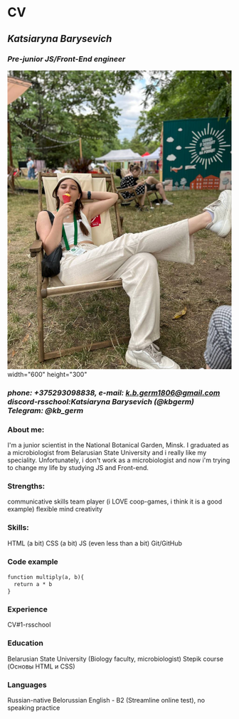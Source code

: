 # CV
## *Katsiaryna Barysevich*
### _Pre-junior JS/Front-End engineer_
![Photo of me eating an ice-cream](./IMG_4206.JPG) width="600" height="300"
### *phone: +375293098838, e-mail: k.b.germ1806@gmail.com discord-rsschool:Katsiaryna Barysevich (@kbgerm) Telegram: @kb_germ*
### About me:
I'm a junior scientist in the National Botanical Garden, Minsk. I graduated as a microbiologist from Belarusian State University and i really like my speciality. Unfortunately, i don't work as a microbiologist and now i'm trying to change my life by studying JS and Front-end. 
### Strengths:
communicative skills
team player (i LOVE coop-games, i think it is a good example)
flexible mind
creativity
### Skills:
HTML (a bit)
CSS (a bit)
JS (even less than a bit)
Git/GitHub
### Code example
```
function multiply(a, b){
  return a * b
}
```
### Experience
CV#1-rsschool
### Education
Belarusian State University (Biology faculty, microbiologist)
Stepik course (Основы HTML и CSS)
### Languages
Russian-native
Belorussian
English - B2 (Streamline online test), no speaking practice
